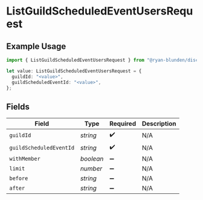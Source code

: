 # ListGuildScheduledEventUsersRequest

## Example Usage

```typescript
import { ListGuildScheduledEventUsersRequest } from "@ryan-blunden/discord/models/operations";

let value: ListGuildScheduledEventUsersRequest = {
  guildId: "<value>",
  guildScheduledEventId: "<value>",
};
```

## Fields

| Field                   | Type                    | Required                | Description             |
| ----------------------- | ----------------------- | ----------------------- | ----------------------- |
| `guildId`               | *string*                | :heavy_check_mark:      | N/A                     |
| `guildScheduledEventId` | *string*                | :heavy_check_mark:      | N/A                     |
| `withMember`            | *boolean*               | :heavy_minus_sign:      | N/A                     |
| `limit`                 | *number*                | :heavy_minus_sign:      | N/A                     |
| `before`                | *string*                | :heavy_minus_sign:      | N/A                     |
| `after`                 | *string*                | :heavy_minus_sign:      | N/A                     |